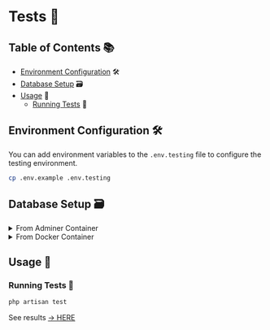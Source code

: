 # Tests 🧪

## Table of Contents 📚

- [Environment Configuration](#environment-configuration-) 🛠️
- [Database Setup](#database-setup-) 🗃️
- [Usage](#usage-) 🔧
  - [Running Tests](#running-tests-) 🧪
  
## Environment Configuration 🛠️

You can add environment variables to the `.env.testing` file to configure the testing environment.
  
```bash
cp .env.example .env.testing
```

## Database Setup 🗃️

<details>
<summary>From Adminer Container</summary>

1. Access the Adminer container at [http://localhost:8080](http://localhost:8080).
2. Use the following credentials:
   - System: `MySQL`
   - Server: `db`
   - Username: `root`
   - Password: `root`
   - Database: `laravel-fp`
> Or use your own database configuration specified in the `.env.testing` file and the `docker-compose.yml` file.
3. Create a new database named `laravel-fp-test`.
  - interclassification: `utf8mb4_0900_ai_ci`

</details>

<details>
<summary>From Docker Container</summary>

The following file `docker-compose.testing.yml` is used to configure the testing environment.

Start the Docker containers with the following command:
```bash
docker-compose --env-file .env.testing -f docker-compose.testing.yml up -d
```

Replace the environment variables `BD_PORT` and `DB_DATABASE` in the `.env.testing` file with the value `3307`.

```bash
DB_PORT=3307
DB_DATABASE=laravel-fp-test
```

</details>

## Usage 🔧

### Running Tests 🧪

```bash
php artisan test
```
See results [-> HERE](https://app.warp.dev/block/1BKVVC7IXMZUXcVOulsUht)